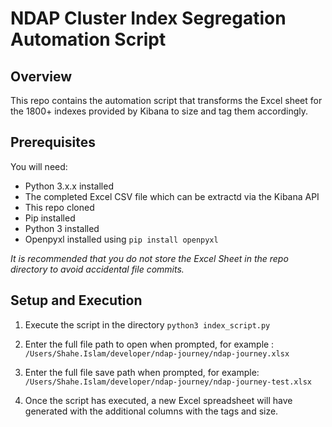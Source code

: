 # NDAP Cluster Index Segregation Automation Script

## Overview
This repo contains the automation script that transforms the Excel sheet for the 1800+ indexes provided by Kibana to size and tag them accordingly.

## Prerequisites
You will need:
* Python 3.x.x installed
* The completed Excel CSV file which can be extractd via the Kibana API
* This repo cloned
* Pip installed
* Python 3 installed
* Openpyxl installed using ```pip install openpyxl```

*It is recommended that you do not store the Excel Sheet in the repo directory to avoid accidental file commits.*

## Setup and Execution
1. Execute the script in the directory
    ```python3 index_script.py```

1. Enter the full file path to open when prompted, for example :
    ```/Users/Shahe.Islam/developer/ndap-journey/ndap-journey.xlsx```

1. Enter the full file save path when prompted, for example:
    ```/Users/Shahe.Islam/developer/ndap-journey/ndap-journey-test.xlsx```

4. Once the script has executed, a new Excel spreadsheet will have generated with the additional columns with the tags and size.